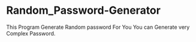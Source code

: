 # Random_Password-Generator

This Program Generate Random password For You
You can Generate very Complex Password.
